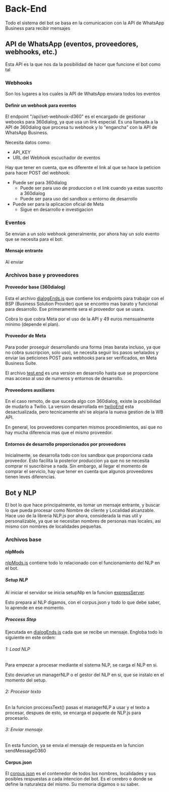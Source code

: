 # Back-End

Todo el sistema del bot se basa en la comunicacion con la API de WhatsApp Business para recibir mensajes


## API de WhatsApp (eventos, proveedores, webhooks, etc.)

Esta API es la que nos da la posibilidad de hacer que funcione el bot como tal


### Webhooks

Son los lugares a los cuales la API de WhatsApp enviara todos los eventos

#### Definir un webhook para eventos

El endpoint "/api/set-webhook-d360" es el encargado de gestionar webooks para 360dialog, ya que usa un link especial. Es una llamada a la API de 360dialog que procesa tu webhook y lo "engancha" con la API de WhatsApp Business.

Necesita datos como:

- API_KEY
- URL del Webhook escuchador de eventos

Hay que tener en cuenta, que es diferente el link al que se hace la peticion para hacer POST del webhook:

- Puede ser para 360dialog
    - Puede ser para uso de produccion o el link cuando ya estas suscrito a 360dialog
    - Puede ser para uso del sandbox u entorno de desarrollo
- Puede ser para la aplicacion oficial de Meta
    - Sigue en desarrollo e investigacion

### Eventos

Se envian a un solo webhook generalmente, por ahora hay un solo evento que se necesita para el bot:

#### Mensaje entrante

Al enviar

### Archivos base y proveedores

#### Proveedor base (360dialog)

Esta el archivo [dialogEnds.js](../../src/endpoints/dialogEnds.js) que contiene los endpoints para trabajar con el BSP (Business Solution Provider) que se encontro mas barato y funcional para desarrollo. Ese primeramente sera el proveedor que se usara.

Cobra lo que cobra Meta por el uso de la API y 49 euros mensualmente minimo (depende el plan).

#### Proveedor de Meta

Para poder proseguir desarrollando una forma (mas barata incluso, ya que no cobra suscripcion, solo uso), se necesita seguir los pasos señalados y enviar las peticiones POST para webhooks para ser verificados, en Meta Business Suite. 

El archivo [test.end](../../src/endpoints/testEnd.js) es una version en desarrollo hasta que se proporcione mas acceso al uso de numeros  y entornos de desarrollo.

#### Proveedores auxiliares

En el caso remoto, de que suceda algo con 360dialog, existe la posibilidad de mudarlo a Twilio. La version desarrollada en [twilioEnd](../../src/endpoints/twilioEnd.js) esta desactualizada, pero tecnicamente ahi se alojaria la nueva gestion de la WB API. 

En general, los proveedores comparten mismos procedimientos, asi que no hay mucha diferencia mas que el mismo proveedor.

#### Entornos de desarrollo proporcionados por proveedores

Inicialmente, se desarrolla todo con los sandbox que proporciona cada proveedor. Esto facilita la posterior produccion ya que no se necesita comprar ni suscribirse a nada. Sin embargo, al llegar el momento de comprar el servicio, hay que tener en cuenta que algunos proveedores tienen leves diferencias.

## Bot y NLP

El bot lo que hace principalmente, es tomar un mensaje entrante, y buscar lo que pueda procesar como Nombre de cliente y Localidad alcanzable. Hace uso de la libreria NLP.js por ahora, considerada la mas util y personalizable, ya que se necesitan nombres de personas mas locales, asi mismo con nombres de localidades pequeñas.

### Archivos base

#### nlpMods

[nlpMods.js](../../src/mods/nlpConfs/nlpMods.js) contiene todo lo relacionado con el funcionamiento del NLP en el bot.

##### Setup NLP

Al iniciar el servidor se inicia setupNlp en la funcion [expressServer](../../src/mods/expressServer.js).

Esto prepara al NLP digamos, con el corpus.json y todo lo que debe saber, lo aprende en ese momento.

##### Proccess Step

Ejecutada en [dialogEnds.js](../../src/endpoints/dialogEnds.js) cada que se recibe un mensaje. Engloba todo lo siguiente en este orden:

###### 1: Load NLP

Para empezar a procesar mediante el sistema NLP, se carga el NLP en si.

Esto devuelve un managerNLP o el gestor del NLP en si, que se instalo en el momento del setup.

###### 2: Procesar texto 

En la funcion proccessText() pasas el managerNLP a usar y el texto a procesar, despues de esto, se encarga el paquete de NLP.js para procesarlo.

###### 3: Enviar mensaje

En esta funcion, ya se envia el mensaje de respuesta en la funcion sendMessageD360

#### Corpus.json

El [corpus.json](../../src/mods/nlpConfs/corpus.json) es el contenedor de todos los nombres, localidades y sus posibles respuestas a cada intencion del bot. Es el cerebro o donde se define la naturaleza del mismo. Su memoria digamos o su saber.

